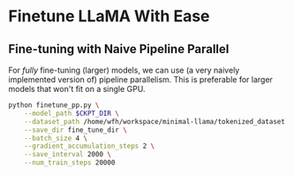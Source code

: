 # Finetune LLaMA With Ease

## Fine-tuning with Naive Pipeline Parallel

For *fully* fine-tuning (larger) models, we can use (a very naively implemented version of) pipeline parallelism. This is preferable for larger models that won't fit on a single GPU.

```bash
python finetune_pp.py \
    --model_path $CKPT_DIR \
    --dataset_path /home/wfh/workspace/minimal-llama/tokenized_dataset \
    --save_dir fine_tune_dir \
    --batch_size 4 \
    --gradient_accumulation_steps 2 \
    --save_interval 2000 \
    --num_train_steps 20000
```



